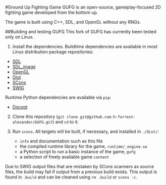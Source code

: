 #Ground Up Fighting Game 
GUFG is an open-source, gameplay-focused 2D fighting game developed from the bottom up.

The game is built using C++, SDL, and OpenGL without any RNGs.

##Building and testing GUFG
This fork of GUFG has currently been tested only on Linux.

1. Install the dependencies. Buildtime dependencies are available in most
    Linux distribution package repositories:
  * [SDL](http://www.libsdl.org/download-1.2.php)
  * [SDL\_image](http://www.libsdl.org/projects/SDL_image/)
  * [OpenGL](http://www.opengl.org/wiki/Getting_Started#Linux)
  * [Glut](http://freeglut.sourceforge.net/)
  * [SCons](http://www.scons.org/)
  * [SWIG](http://www.swig.org/)

  Runtime Python dependencies are available via `pip`:
  * [Docopt](https://github.com/docopt/docopt)

2. Clone this repository
  (`git clone git@github.com:h-forrest-alexander/GUFG.git`) 
    and `cd` to it.

3. Run `scons`.
   All targets will be built, if necessary, and installed in `./dist/`:
    * `info` and documentation such as this file
    * the compiled runtime library for the game, `runtime/_engine.so`
    * a Python script to run a basic instance of the game, `gufg`
    * a selection of freely available game `content`

  Due to SWIG output files that are mistaken by SCons scanners as source files,
   the build may fail if output from a previous build exists.
  This output is found in `.build` and can be cleaned using
    `rm .build` or `scons -c`.
